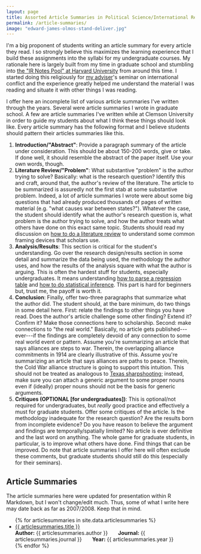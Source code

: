 ```yaml
---
layout: page
title: Assorted Article Summaries in Political Science/International Relations
permalink: /article-summaries/
image: "edward-james-olmos-stand-deliver.jpg"
---
```


I'm a big proponent of students writing an article summary for every article they read. I so strongly believe this maximizes the learning experience that I build these assignments into the syllabi for my undergraduate courses. My rationale here is largely built from my time in graduate school and stumbling into [the "IR Notes Pool" at Harvard University](http://www.olivialau.org/ir/) from around this time. I started doing this religiously for [my adviser](https://dmgibler.people.ua.edu)'s seminar on international conflict and the experience greatly helped me understand the material I was reading and situate it with other things I was reading.

I offer here an incomplete list of various article summaries I've written through the years. Several were article summaries I wrote in graduate school. A few are article summaries I've written while at Clemson University in order to guide my students about what I think these things should look like. Every article summary has the following format and I believe students should pattern their articles summaries like this.

1. **Introduction/"Abstract"**: Provide a paragraph summary of the article under consideration. This should be about 150-200 words, give or take. If done well, it should resemble the abstract of the paper itself. Use your own words, though.
2. **Literature Review/"Problem"**: What substantive "problem" is the author trying to solve? Basically: what is the research question? Identify this and craft, around that, the author's review of the literature. The article to be summarized is assuredly not the first stab at some substantive problem. Indeed, a lot of article summaries I wrote were about some big questions that had already produced thousands of pages of written material (e.g. "what causes war between states?"). Whatever the case, the student should identify what the author's research question is, what problem is the author trying to solve, and how the author treats what others have done on this exact same topic. Students should read my discussion on [how to do a literature review](http://svmiller.com/blog/2014/11/how-to-do-a-literature-review/) to understand some common framing devices that scholars use.
3. **Analysis/Results**: This section is critical for the student's understanding. Go over the research design/results section in some detail and summarize the data being used, the methodology the author uses, and how the results of the analysis square with what the author is arguing. This is often the hardest stuff for students, especially undergraduates. It means understanding [how to parse a regression table](http://svmiller.com/blog/2014/08/reading-a-regression-table-a-guide-for-students/) and [how to do statistical inference](http://svmiller.com/blog/2020/03/what-explains-british-attitudes-toward-immigration-a-pedagogical-example/). This part is hard for beginners but, trust me, the payoff is worth it.
4. **Conclusion**: Finally, offer two-three paragraphs that summarize what the author did. The student should, at the bare minimum, do two things in some detail here. First: relate the findings to other things you have read. Does the author's article challenge some other finding? Extend it? Confirm it? Make those connections here to scholarship. Second: make connections to "the real world." Basically, no article gets published---ever---if the findings are completely devoid of any connection to some real world event or pattern. Assume you're summarizing an article that says alliances are steps to war. Therein, the overlapping alliance commitments in 1914 are clearly illustrative of this. Assume you're summarizing an article that says alliances are paths to peace. Therein, the Cold War alliance structure is going to support this intuition. This should not be treated as analogous to [Texas sharpshooting](https://yourlogicalfallacyis.com/the-texas-sharpshooter); instead, make sure you can attach a generic argument to some proper nouns even if (ideally) proper nouns should not be the basis for generic arguments.
5. **Critiques (OPTIONAL [for undergraduates])**: This is optional/not required for undergraduates, but *really* good practice and effectively a must for graduate students. Offer some critiques of the article. Is the methodology inadequate for the research question? Are the results born from incomplete evidence? Do you have reason to believe the argument and findings are temporally/spatially limited? No article is ever definitive and the last word on anything. The whole game for graduate students, in particular, is to improve what others have done. Find things that can be improved. Do note that article summaries I offer here will often exclude these comments, but graduate students should still do this (especially for their seminars).


## Article Summaries

The article summaries here were updated for presentation within R Markdown, but I won't change/edit much. Thus, some of what I write here may date back as far as 2007/2008. Keep that in mind.

<ul id="archive">
{% for articlesummaries in site.data.articlesummaries %}
      <li class="archiveposturl">
        <span><a href="{{ site.url }}/svm-article-summaries/{{ articlesummaries.dirname }}/{{ articlesummaries.filename }}.pdf">{{ articlesummaries.title }}</a></span><br>
<span class = "postlower">
<strong>Author:</strong> {{ articlesummaries.author }} &nbsp; &nbsp; &nbsp; <strong>Journal:</strong> {{ articlesummaries.journal }}  &nbsp; &nbsp; &nbsp; <strong>Year:</strong> {{ articlesummaries.year }}</span>
      </li>
{% endfor %}
</ul>

